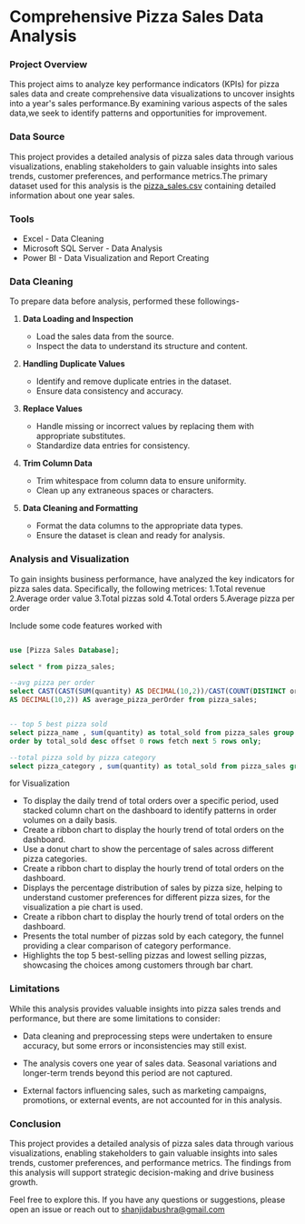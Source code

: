# Comprehensive Pizza Sales Data Analysis



### Project Overview
This project aims to analyze key performance indicators (KPIs) for pizza sales data and create comprehensive data visualizations to uncover insights into a year's sales performance.By examining various aspects of the sales data,we seek to identify patterns and opportunities for improvement.



### Data Source
This project provides a detailed analysis of pizza sales data through various visualizations, enabling stakeholders to gain valuable insights into sales trends, customer preferences, and performance metrics.The primary dataset used for this analysis is the [pizza_sales.csv](https://drive.google.com/file/d/1IdSvxXmciaZJ9RrSOrjO0bZPlQPKJaKT/view?usp=sharing) containing detailed information about one year sales.



### Tools
- Excel - Data Cleaning
- Microsoft SQL Server - Data Analysis
- Power BI - Data Visualization and Report Creating


### Data Cleaning
To prepare data before analysis, performed these followings-

1. **Data Loading and Inspection**
   - Load the sales data from the source.
   - Inspect the data to understand its structure and content.

2. **Handling Duplicate Values**
   - Identify and remove duplicate entries in the dataset.
   - Ensure data consistency and accuracy.

3. **Replace Values**
   - Handle missing or incorrect values by replacing them with appropriate substitutes.
   - Standardize data entries for consistency.

4. **Trim Column Data**
   - Trim whitespace from column data to ensure uniformity.
   - Clean up any extraneous spaces or characters.

5. **Data Cleaning and Formatting**
   - Format the data columns to the appropriate data types.
   - Ensure the dataset is clean and ready for analysis.



### Analysis and Visualization
To gain insights business performance, have analyzed the key indicators for pizza sales data. Specifically, the following metrices:
1.Total revenue
2.Average order value
3.Total pizzas sold
4.Total orders
5.Average pizza per order 

Include some code features worked with

``` sql

use [Pizza Sales Database];

select * from pizza_sales;

--avg pizza per order
select CAST(CAST(SUM(quantity) AS DECIMAL(10,2))/CAST(COUNT(DISTINCT order_id) AS DECIMAL(10,2)) 
AS DECIMAL(10,2)) AS average_pizza_perOrder from pizza_sales;


-- top 5 best pizza sold 
select pizza_name , sum(quantity) as total_sold from pizza_sales group by pizza_name
order by total_sold desc offset 0 rows fetch next 5 rows only;

--total pizza sold by pizza category
select pizza_category , sum(quantity) as total_sold from pizza_sales group by pizza_category;

```



for Visualization
  - To display the daily trend of total orders over a specific period, used stacked column chart on the dashboard to identify patterns in order volumes on a daily basis.
  - Create a ribbon chart to display the hourly trend of total orders on the dashboard.
  - Use a donut chart to show the percentage of sales across different pizza categories.
  - Create a ribbon chart to display the hourly trend of total orders on the dashboard.
  - Displays the percentage distribution of sales by pizza size, helping to understand customer preferences for different pizza sizes, for the visualization a pie chart is used.
  - Create a ribbon chart to display the hourly trend of total orders on the dashboard.
  - Presents the total number of pizzas sold by each category, the funnel providing a clear comparison of category performance.
  -  Highlights the top 5 best-selling pizzas and lowest selling pizzas, showcasing the choices among customers through bar chart.



### Limitations
While this analysis provides valuable insights into pizza sales trends and performance, but there are some limitations to consider:


   - Data cleaning and preprocessing steps were undertaken to ensure accuracy, but some errors or inconsistencies may still exist.


   - The analysis covers one year of sales data. Seasonal variations and longer-term trends beyond this period are not captured.


   - External factors influencing sales, such as marketing campaigns, promotions, or external events, are not accounted for in this analysis.


 
 ### Conclusion

This project provides a detailed analysis of pizza sales data through various visualizations, enabling stakeholders to gain valuable insights into sales trends, customer preferences, and performance metrics. The findings from this analysis will support strategic decision-making and drive business growth.

Feel free to explore this. If you have any questions or suggestions, please open an issue or reach out to [shanjidabushra@gmail.com](shanjidabushra@gmail.com)






